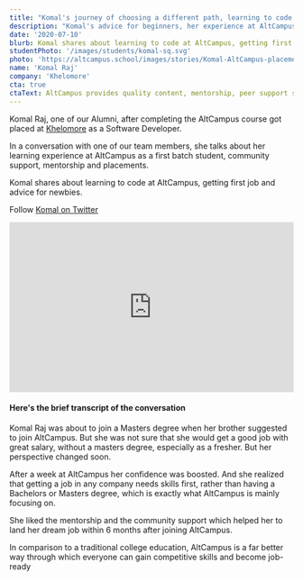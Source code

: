 ```yaml
---
title: "Komal's journey of choosing a different path, learning to code from AltCampus, and finally becoming a software developer."
description: "Komal's advice for beginners, her experience at AltCampus as one of the first students, and becoming job-ready with competitive skills."
date: '2020-07-10'
blurb: Komal shares about learning to code at AltCampus, getting first job and advice for newbies.
studentPhoto: '/images/students/komal-sq.svg'
photo: 'https://altcampus.school/images/stories/Komal-AltCampus-placement.png'
name: 'Komal Raj'
company: 'Khelomore'
cta: true
ctaText: AltCampus provides quality content, mentorship, peer support system, and placement support to help you land a job like Komal 🚀
---
```


Komal Raj, one of our Alumni, after completing the AltCampus course got placed at <a href="https://www.khelomore.com/" target="_blank">Khelomore</a> as a Software Developer.

In a conversation with one of our team members, she talks about her learning experience at AltCampus as a first batch student, community support, mentorship and placements.

Komal shares about learning to code at AltCampus, getting first job and advice for newbies.

Follow [Komal on Twitter](https://twitter.com/_kmlraj)

<div style="padding-bottom: 60%; position: relative">
  <iframe title="Komal's journey of choosing a different path, learning to code from AltCampus, and finally becoming a software developer." aria-hidden="true" width="100%" style="position:absolute" height="100%" src="https://www.youtube.com/embed/L9-mwYMGR84" frameborder="0" allow="accelerometer; autoplay; clipboard-write; encrypted-media; gyroscope; picture-in-picture" allowfullscreen></iframe>
</div>

#### Here's the brief transcript of the conversation

<div className="transcript">

Komal Raj was about to join a Masters degree when her brother suggested to join AltCampus. But she was not sure that she would get a good job with great salary, without a masters degree, especially as a fresher. But her perspective changed soon.

After a week at AltCampus her confidence was boosted. And she realized that getting a job in any company needs skills first, rather than having a Bachelors or Masters degree, which is exactly what AltCampus is mainly focusing on.

She liked the mentorship and the community support which helped her to land her dream job within 6 months after joining AltCampus.

In comparison to a traditional college education, AltCampus is a far better way through which everyone can gain competitive skills and become job-ready

</div>
